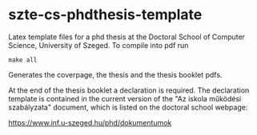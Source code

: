 # szte-cs-phdthesis-template
Latex template files for a phd thesis at the
Doctoral School of Computer Science, University of Szeged.
To compile into pdf run
```
make all
```

Generates the coverpage, the thesis and the thesis booklet pdfs.

At the end of the thesis booklet a declaration is required. The declaration template is contained in the current version of the "Az iskola működési szabályzata" document, which is listed on the doctoral school webpage:

https://www.inf.u-szeged.hu/phd/dokumentumok

